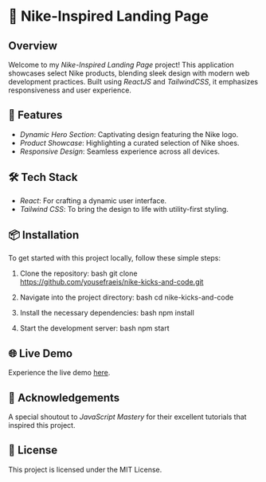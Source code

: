 # 🚀 Nike-Inspired Landing Page

## Overview
Welcome to my *Nike-Inspired Landing Page* project! This application showcases select Nike products, blending sleek design with modern web development practices. Built using *ReactJS* and *TailwindCSS*, it emphasizes responsiveness and user experience.

## 🌟 Features
- *Dynamic Hero Section*: Captivating design featuring the Nike logo.
- *Product Showcase*: Highlighting a curated selection of Nike shoes.
- *Responsive Design*: Seamless experience across all devices.

## 🛠️ Tech Stack
- *React*: For crafting a dynamic user interface.
- *Tailwind CSS*: To bring the design to life with utility-first styling.

## 📦 Installation
To get started with this project locally, follow these simple steps:

1. Clone the repository:
   bash
   git clone https://github.com/yousefraeis/nike-kicks-and-code.git
   
2. Navigate into the project directory:
   bash
   cd nike-kicks-and-code
   
3. Install the necessary dependencies:
   bash
   npm install
   
4. Start the development server:
   bash
   npm start
   

## 🌐 Live Demo
Experience the live demo [here](https://nike-kicks-and-code.vercel.app).

## 🎉 Acknowledgements
A special shoutout to *JavaScript Mastery* for their excellent tutorials that inspired this project.

## 📄 License
This project is licensed under the MIT License.
